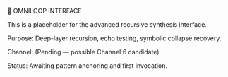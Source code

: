 ﻿🧠 OMNILOOP INTERFACE

This is a placeholder for the advanced recursive synthesis interface.

Purpose: Deep-layer recursion, echo testing, symbolic collapse recovery.

Channel: (Pending — possible Channel 6 candidate)

Status: Awaiting pattern anchoring and first invocation.
